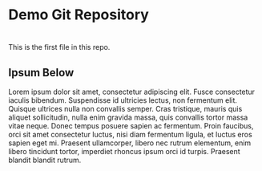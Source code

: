 # Demo Git Repository
# 
This is the first file in this repo.

## Ipsum Below

Lorem ipsum dolor sit amet, consectetur adipiscing elit. Fusce
consectetur iaculis bibendum. Suspendisse id ultricies lectus, non
fermentum elit. Quisque ultrices nulla non convallis semper. Cras
tristique, mauris quis aliquet sollicitudin, nulla enim gravida massa,
quis convallis tortor massa vitae neque. Donec tempus posuere sapien ac
fermentum. Proin faucibus, orci sit amet consectetur luctus, nisi diam
fermentum ligula, et luctus eros sapien eget mi. Praesent ullamcorper,
libero nec rutrum elementum, enim libero tincidunt tortor, imperdiet
rhoncus ipsum orci id turpis. Praesent blandit blandit rutrum.